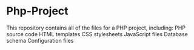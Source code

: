 # Php-Project
This repository contains all of the files for a PHP project, including:      PHP source code     HTML templates     CSS stylesheets     JavaScript files     Database schema     Configuration files 
